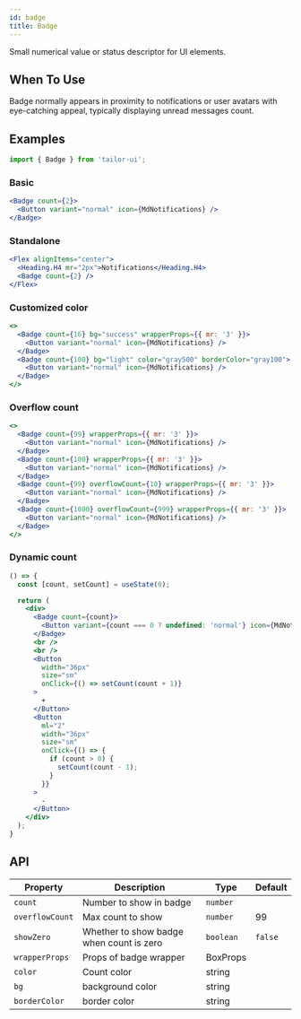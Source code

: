 ```yaml
---
id: badge
title: Badge
---
```


Small numerical value or status descriptor for UI elements.

## When To Use

Badge normally appears in proximity to notifications or user avatars with eye-catching appeal, typically displaying unread messages count.

## Examples

```js
import { Badge } from 'tailor-ui';
```

### Basic

```jsx live
<Badge count={2}>
  <Button variant="normal" icon={MdNotifications} />
</Badge>
```

### Standalone

```jsx live
<Flex alignItems="center">
  <Heading.H4 mr="2px">Notifications</Heading.H4>
  <Badge count={2} />
</Flex>
```

### Customized color

```jsx live
<>
  <Badge count={16} bg="success" wrapperProps={{ mr: '3' }}>
    <Button variant="normal" icon={MdNotifications} />
  </Badge>
  <Badge count={100} bg="light" color="gray500" borderColor="gray100">
    <Button variant="normal" icon={MdNotifications} />
  </Badge>
</>
```

### Overflow count

```jsx live
<>
  <Badge count={99} wrapperProps={{ mr: '3' }}>
    <Button variant="normal" icon={MdNotifications} />
  </Badge>
  <Badge count={100} wrapperProps={{ mr: '3' }}>
    <Button variant="normal" icon={MdNotifications} />
  </Badge>
  <Badge count={99} overflowCount={10} wrapperProps={{ mr: '3' }}>
    <Button variant="normal" icon={MdNotifications} />
  </Badge>
  <Badge count={1000} overflowCount={999} wrapperProps={{ mr: '3' }}>
    <Button variant="normal" icon={MdNotifications} />
  </Badge>
</>
```

### Dynamic count

```jsx live
() => {
  const [count, setCount] = useState(0);

  return (
    <div>
      <Badge count={count}>
        <Button variant={count === 0 ? undefined: 'normal'} icon={MdNotifications} />
      </Badge>
      <br />
      <br />
      <Button
        width="36px"
        size="sm"
        onClick={() => setCount(count + 1)}
      >
        +
      </Button>
      <Button
        ml="2"
        width="36px"
        size="sm"
        onClick={() => {
          if (count > 0) {
            setCount(count - 1);
          }
        }}
      >
        -
      </Button>
    </div>
  );
}
```


## API

| Property        | Description                              | Type      | Default |
|-----------------|------------------------------------------|-----------|---------|
| `count`         | Number to show in badge                  | `number`  |         |
| `overflowCount` | Max count to show                        | `number`  | 99      |
| `showZero`      | Whether to show badge when count is zero | `boolean` | `false` |
| `wrapperProps`  | Props of badge wrapper                   | BoxProps  |         |
| `color`         | Count color                              | string    |         |
| `bg`            | background color                         | string    |         |
| `borderColor`   | border color                             | string    |         |
